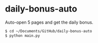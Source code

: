 # daily-bonus-auto

Auto-open 5 pages and get the daily bonus.

```zsh
$ cd ~/Documents/GitHub/daily-bonus-auto
$ python main.py
```